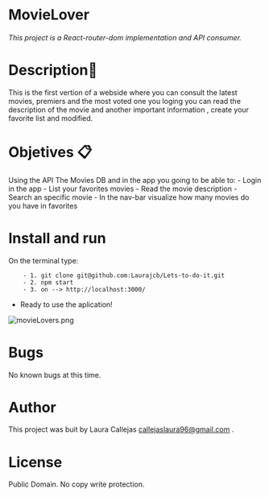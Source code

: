 # MovieLover
 ###### This project is a React-router-dom implementation and API consumer. 

# Description📍
This is the first vertion of a webside where you can consult the latest movies, premiers and the most voted
one you loging you can read the description of the movie and another important information , create your favorite list and modified.

# Objetives 📋
Using the  API The Movies DB and in the app you going to be able to:
    - Login in the app
    - List your favorites movies
    - Read the movie description 
    - Search an specific movie
    - In the nav-bar visualize how many movies do you have in favorites 


# Install and run
On the terminal type:

``` 
    - 1. git clone git@github.com:Laurajcb/Lets-to-do-it.git
    - 2. npm start
    - 3. on --> http://localhost:3000/

```
- Ready to use the aplication!

![movieLovers.png]()

# Bugs
No known bugs at this time.

# Author
This project was buit by Laura Callejas <callejaslaura96@gmail.com> .

# License
Public Domain. No copy write protection.
